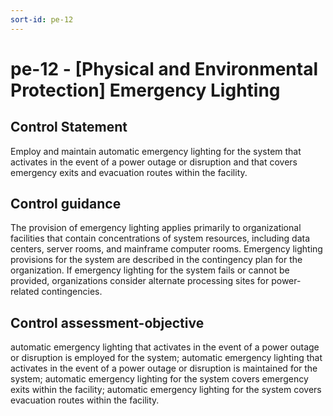 ```yaml
---
sort-id: pe-12
---
```


# pe-12 - \[Physical and Environmental Protection\] Emergency Lighting

## Control Statement

Employ and maintain automatic emergency lighting for the system that activates in the event of a power outage or disruption and that covers emergency exits and evacuation routes within the facility.

## Control guidance

The provision of emergency lighting applies primarily to organizational facilities that contain concentrations of system resources, including data centers, server rooms, and mainframe computer rooms. Emergency lighting provisions for the system are described in the contingency plan for the organization. If emergency lighting for the system fails or cannot be provided, organizations consider alternate processing sites for power-related contingencies.

## Control assessment-objective

automatic emergency lighting that activates in the event of a power outage or disruption is employed for the system;
automatic emergency lighting that activates in the event of a power outage or disruption is maintained for the system;
automatic emergency lighting for the system covers emergency exits within the facility;
automatic emergency lighting for the system covers evacuation routes within the facility.
